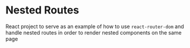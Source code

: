# Nested Routes

React project to serve as an example of how to use `react-router-dom` and handle nested routes in order to render nested components on the same page

